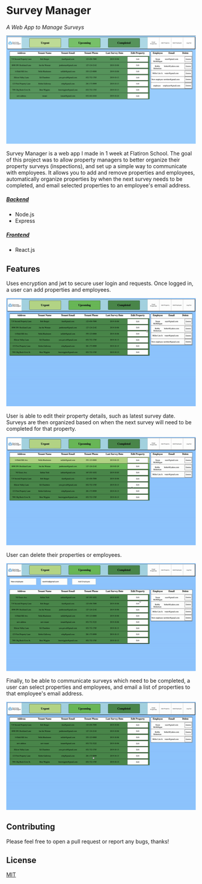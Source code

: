 # Survey Manager
*A Web App to Manage Surveys*

![intro](https://github.com/ethancollins0/mod-4-backend/blob/master/GitFiles/Screen%20Shot%202019-10-06%20at%206.20.39%20PM.png)

Survey Manager is a web app I made in 1 week at Flatiron School. The goal of this project was to allow property managers to better organize their property surveys (inspections), and set up a simple way to communicate with employees. It allows you to add and remove properties and employees, automatically organize properties by when the next survey needs to be completed, and email selected properties to an employee's email address.

##### [Backend](https://github.com/ethancollins0/mod-4-backend)
- Node.js
- Express
 
##### [Frontend](https://github.com/ethancollins0/mod-4-frontend)
- React.js

## Features
Uses encryption and jwt to secure user login and requests. Once logged in, a user can add properties and employees.

![adding](https://github.com/ethancollins0/mod-4-backend/blob/master/GitFiles/adding.gif)

User is able to edit their property details, such as latest survey date. Surveys are then organized based on when the next survey will need to be completed for that property.

![editing](https://github.com/ethancollins0/mod-4-backend/blob/master/GitFiles/edit-properties.gif)

User can delete their properties or employees.

![delete](https://github.com/ethancollins0/mod-4-backend/blob/master/GitFiles/deleting.gif)

Finally, to be able to communicate surveys which need to be completed, a user can select properties and employees, and email a list of properties to that employee's email address.

![email](https://github.com/ethancollins0/mod-4-backend/blob/master/GitFiles/email.gif) 

## Contributing
Please feel free to open a pull request or report any bugs, thanks!

## License
[MIT](https://choosealicense.com/licenses/mit)
